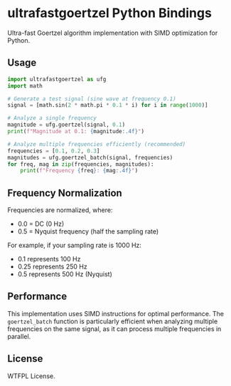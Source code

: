 # ultrafastgoertzel Python Bindings

Ultra-fast Goertzel algorithm implementation with SIMD optimization for Python.
## Usage

```python
import ultrafastgoertzel as ufg
import math

# Generate a test signal (sine wave at frequency 0.1)
signal = [math.sin(2 * math.pi * 0.1 * i) for i in range(1000)]

# Analyze a single frequency
magnitude = ufg.goertzel(signal, 0.1)
print(f"Magnitude at 0.1: {magnitude:.4f}")

# Analyze multiple frequencies efficiently (recommended)
frequencies = [0.1, 0.2, 0.3]
magnitudes = ufg.goertzel_batch(signal, frequencies)
for freq, mag in zip(frequencies, magnitudes):
    print(f"Frequency {freq}: {mag:.4f}")
```

## Frequency Normalization

Frequencies are normalized, where:
- 0.0 = DC (0 Hz)
- 0.5 = Nyquist frequency (half the sampling rate)

For example, if your sampling rate is 1000 Hz:
- 0.1 represents 100 Hz
- 0.25 represents 250 Hz
- 0.5 represents 500 Hz (Nyquist)

## Performance

This implementation uses SIMD instructions for optimal performance. The `goertzel_batch` function is particularly efficient when analyzing multiple frequencies on the same signal, as it can process multiple frequencies in parallel.

## License

WTFPL License.